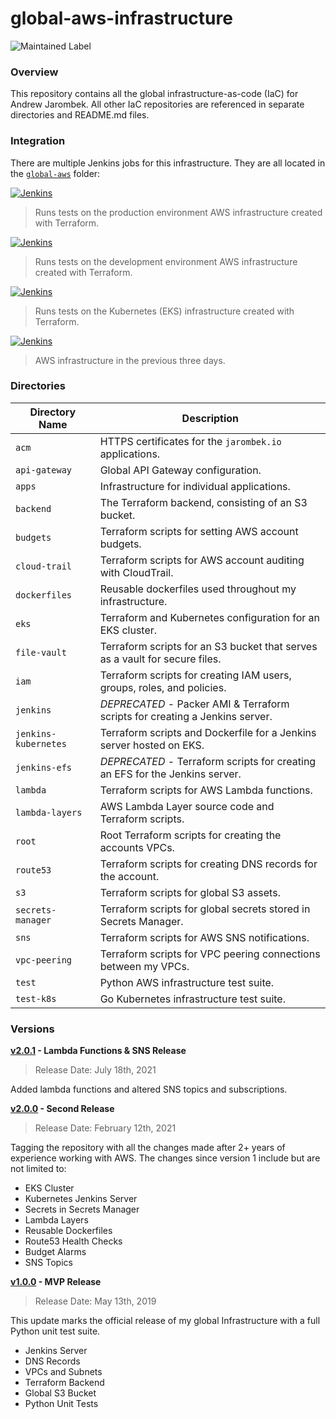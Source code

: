 # global-aws-infrastructure

![Maintained Label](https://img.shields.io/badge/Maintained-Yes-brightgreen?style=for-the-badge)

### Overview

This repository contains all the global infrastructure-as-code (IaC) for Andrew Jarombek.  All other IaC
repositories are referenced in separate directories and README.md files.

### Integration

There are multiple Jenkins jobs for this infrastructure.  They are all located in the 
[`global-aws`](http://jenkins.jarombek.io/job/global-aws/) folder:

[![Jenkins](https://img.shields.io/badge/Jenkins-%20global--aws--infrastructure--test--prod-blue?style=for-the-badge)](http://jenkins.jarombek.io/job/global-aws/job/global-aws-infrastructure-test-prod/)
> Runs tests on the production environment AWS infrastructure created with Terraform.

[![Jenkins](https://img.shields.io/badge/Jenkins-%20global--aws--infrastructure--test--dev-blue?style=for-the-badge)](http://jenkins.jarombek.io/job/global-aws/job/global-aws-infrastructure-test-dev/)
> Runs tests on the development environment AWS infrastructure created with Terraform.

[![Jenkins](https://img.shields.io/badge/Jenkins-%20global--kubernetes--infrastructure--test-blue?style=for-the-badge)](http://jenkins.jarombek.io/job/global-aws/job/global-kubernetes-infrastructure-test/)
> Runs tests on the Kubernetes (EKS) infrastructure created with Terraform.

[![Jenkins](https://img.shields.io/badge/Jenkins-%20cost--detection-blue?style=for-the-badge)](http://jenkins.jarombek.io/job/global-aws/job/cost-detection/)
> AWS infrastructure in the previous three days.

### Directories

| Directory Name       | Description                                                                 |
|----------------------|-----------------------------------------------------------------------------|
| `acm`                | HTTPS certificates for the `jarombek.io` applications.                      |
| `api-gateway`        | Global API Gateway configuration.                                           |
| `apps`               | Infrastructure for individual applications.                                 |
| `backend`            | The Terraform backend, consisting of an S3 bucket.                          |
| `budgets`            | Terraform scripts for setting AWS account budgets.                          |
| `cloud-trail`        | Terraform scripts for AWS account auditing with CloudTrail.                 |
| `dockerfiles`        | Reusable dockerfiles used throughout my infrastructure.                     |
| `eks`                | Terraform and Kubernetes configuration for an EKS cluster.                  |
| `file-vault`         | Terraform scripts for an S3 bucket that serves as a vault for secure files. |
| `iam`                | Terraform scripts for creating IAM users, groups, roles, and policies.      |
| `jenkins`            | *DEPRECATED* - Packer AMI & Terraform scripts for creating a Jenkins server.|
| `jenkins-kubernetes` | Terraform scripts and Dockerfile for a Jenkins server hosted on EKS.        |
| `jenkins-efs`        | *DEPRECATED* - Terraform scripts for creating an EFS for the Jenkins server.|
| `lambda`             | Terraform scripts for AWS Lambda functions.                                 |
| `lambda-layers`      | AWS Lambda Layer source code and Terraform scripts.                         |
| `root`               | Root Terraform scripts for creating the accounts VPCs.                      |
| `route53`            | Terraform scripts for creating DNS records for the account.                 |
| `s3`                 | Terraform scripts for global S3 assets.                                     |
| `secrets-manager`    | Terraform scripts for global secrets stored in Secrets Manager.             |
| `sns`                | Terraform scripts for AWS SNS notifications.                                |
| `vpc-peering`        | Terraform scripts for VPC peering connections between my VPCs.              |
| `test`               | Python AWS infrastructure test suite.                                       |
| `test-k8s`           | Go Kubernetes infrastructure test suite.                                    |

### Versions

**[v2.0.1](https://github.com/AJarombek/global-aws-infrastructure/tree/v2.0.1) - Lambda Functions & SNS Release**

> Release Date: July 18th, 2021

Added lambda functions and altered SNS topics and subscriptions.

**[v2.0.0](https://github.com/AJarombek/global-aws-infrastructure/tree/v2.0.0) - Second Release**

> Release Date: February 12th, 2021

Tagging the repository with all the changes made after 2+ years of experience working with AWS.  The changes since 
version 1 include but are not limited to:

* EKS Cluster
* Kubernetes Jenkins Server
* Secrets in Secrets Manager
* Lambda Layers
* Reusable Dockerfiles
* Route53 Health Checks
* Budget Alarms
* SNS Topics

**[v1.0.0](https://github.com/AJarombek/global-aws-infrastructure/tree/v1.0.0) - MVP Release**

> Release Date: May 13th, 2019

This update marks the official release of my global Infrastructure with a full Python unit test suite.

* Jenkins Server
* DNS Records
* VPCs and Subnets
* Terraform Backend
* Global S3 Bucket
* Python Unit Tests